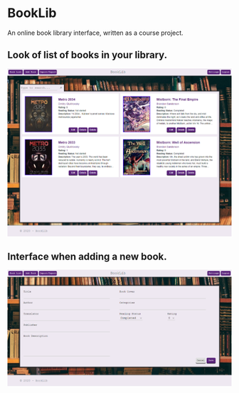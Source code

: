 # BookLib
An online book library interface, written as a course project.

## Look of list of books in your library.
<img src="Images/ListView.png" >

## Interface when adding a new book.
<img src="Images/addBook.png" >
